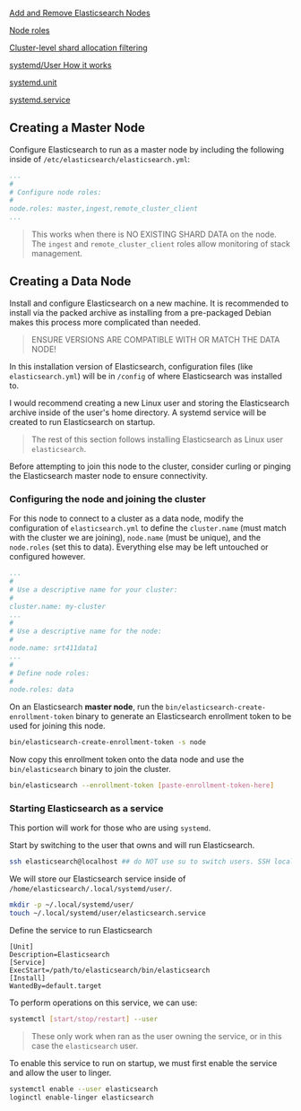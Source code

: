 [Add and Remove Elasticsearch Nodes](https://www.elastic.co/docs/deploy-manage/maintenance/add-and-remove-elasticsearch-nodes)

[Node roles](https://www.elastic.co/docs/deploy-manage/distributed-architecture/clusters-nodes-shards/node-roles)

[Cluster-level shard allocation filtering](https://www.elastic.co/docs/reference/elasticsearch/configuration-reference/cluster-level-shard-allocation-routing-settings#cluster-shard-allocation-filtering)

[systemd/User How it works](https://wiki.archlinux.org/title/Systemd/User#How_it_works)

[systemd.unit](https://man.archlinux.org/man/systemd.unit.5.en)

[systemd.service](https://man.archlinux.org/man/systemd.service.5)
## Creating a Master Node
Configure Elasticsearch to run as a master node by including the following inside of `/etc/elasticsearch/elasticsearch.yml`:
```yml
...
#
# Configure node roles:
#
node.roles: master,ingest,remote_cluster_client
...
```
> This works when there is NO EXISTING SHARD DATA on the node.
> The `ingest` and `remote_cluster_client` roles allow monitoring of stack management.

## Creating a Data Node
Install and configure Elasticsearch on a new machine. It is recommended to install via the packed archive as installing from a pre-packaged Debian makes this process more complicated than needed.
> ENSURE VERSIONS ARE COMPATIBLE WITH OR MATCH THE DATA NODE!

In this installation version of Elasticsearch, configuration files (like `elasticsearch.yml`) will be in `/config` of where Elasticsearch was installed to. 

I would recommend creating a new Linux user and storing the Elasticsearch archive inside of the user's home directory. A systemd service will be created to run Elasticsearch on startup.
> The rest of this section follows installing Elasticsearch as Linux user `elasticsearch`.

Before attempting to join this node to the cluster, consider curling or pinging the Elasticsearch master node to ensure connectivity.

### Configuring the node and joining the cluster
For this node to connect to a cluster as a data node, modify the configuration of `elasticsearch.yml` to define the `cluster.name` (must match with the cluster we are joining), `node.name` (must be unique), and the `node.roles` (set this to data). Everything else may be left untouched or configured however.
```yml
...
#
# Use a descriptive name for your cluster:
#
cluster.name: my-cluster
...
#
# Use a descriptive name for the node:
#
node.name: srt411data1
...
#
# Define node roles:
#
node.roles: data
```

On an Elasticsearch **master node**, run the `bin/elasticsearch-create-enrollment-token` binary to generate an Elasticsearch enrollment token to be used for joining this node.
```sh
bin/elasticsearch-create-enrollment-token -s node
```

Now copy this enrollment token onto the data node and use the `bin/elasticsearch` binary to join the cluster.
```sh
bin/elasticsearch --enrollment-token [paste-enrollment-token-here]
```

### Starting Elasticsearch as a service
This portion will work for those who are using `systemd`.

Start by switching to the user that owns and will run Elasticsearch.
```bash
ssh elasticsearch@localhost ## do NOT use su to switch users. SSH locally instead.
```

We will store our Elasticsearch service inside of `/home/elasticsearch/.local/systemd/user/`.
```bash
mkdir -p ~/.local/systemd/user/
touch ~/.local/systemd/user/elasticsearch.service
```

Define the service to run Elasticsearch
```service
[Unit]
Description=Elasticsearch
[Service]
ExecStart=/path/to/elasticsearch/bin/elasticsearch
[Install]
WantedBy=default.target
```

To perform operations on this service, we can use:
```bash
systemctl [start/stop/restart] --user
```
> These only work when ran as the user owning the service, or in this case the `elasticsearch` user.

To enable this service to run on startup, we must first enable the service and allow the user to linger.
```bash
systemctl enable --user elasticsearch
loginctl enable-linger elasticsearch
```